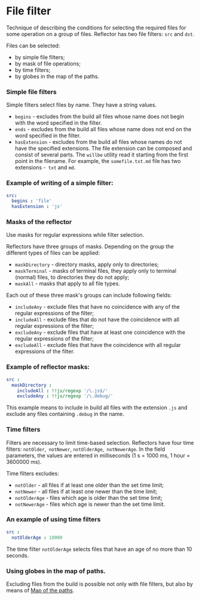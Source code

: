# File filter

Technique of describing the conditions for selecting the required files for some operation on a group of files. Reflector has two file filters: <code>src</code> and <code>dst</code>.

Files can be selected:
- by simple file filters;
- by mask of file operations;
- by time filters;
- by globes in the map of the paths.

### Simple file filters

Simple filters select files by name. They have a string values.
- `begins` - excludes from the build all files whose name does not begin with the word specified in the filter.
- `ends` - excludes from the build all files whose name does not end on the word specified in the filter.
- `hasExtension` - excludes from the build all files whose names do not have the specified extensions. The file extension can be composed and consist of several parts. The `willbe` utility read it starting from the first point in the filename. For example, the `somefile.txt.md` file has two extensions -` txt` and `md`.

### Example of writing of a simple filter:

```yaml
src:
  begins : 'file'
  hasExtension : 'js'

```

### Masks of the reflector

Use masks for regular expressions while filter selection.

Reflectors have three groups of masks. Depending on the group the different types of files can be applied:
- `maskDirectory` - directory masks, apply only to directories;
- `maskTerminal` - masks of terminal files, they apply only to terminal (normal) files, to directories they do not apply;
- `maskAll` - masks that apply to all file types.

Each out of these three mask's groups can include following fields:
- `includeAny` - exclude files that have no coincidence with any of the regular expressions of the filter;
- `includeAll` - exclude files that do not have the coincidence with all regular expressions of the filter;
- `excludeAny` - exclude files that have at least one coincidence with the regular expressions of the filter;
- `excludeAll` - exclude files that have the coincidence with all regular expressions of the filter.

### Example of reflector masks:

```yaml
src :
  maskDirectory :
    includeAll : !!js/regexp '/\.js$/'  
    excludeAny : !!js/regexp '/\.debug/'  

```

This example means to include in build all files with the extension `.js`  and exclude any files containing `.debug` in the name.

### Time filters

Filters are necessary to limit time-based selection. Reflectors have four time filters: `notOlder`,` notNewer`, `notOlderAge`,` notNewerAge`. In the field parameters, the values are entered in milliseconds (1 s = 1000 ms, 1 hour = 3600000 ms).

Time filters excludes:
- `notOlder` - all files if at least one older than the set time limit;
- `notNewer` - all files if at least one newer than the time limit;
- `notOlderAge` - files which age is older than the set time limit;
- `notNewerAge` - files which age is newer than the set time limit.

### An example of using time filters

```yaml
src :
  notOlderAge : 10000

```

The time filter `notOlderAge` selects files that have an age of no more than 10 seconds.

### Using globes in the map of paths.

Excluding files from the build is possible not only with file filters, but also by means of [Map of the paths](<./ResourceReflector.md#>).
